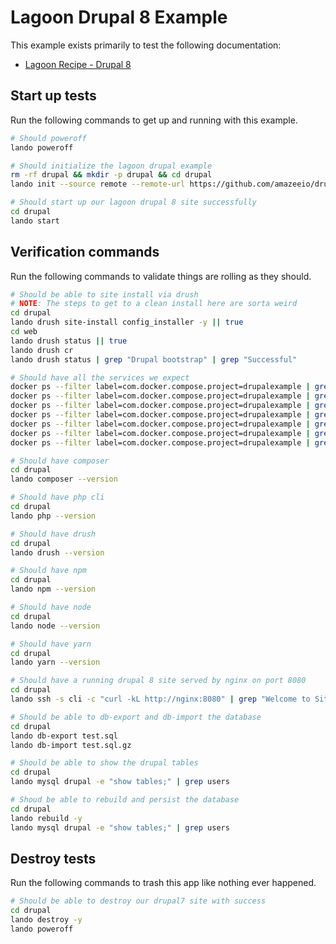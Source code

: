 Lagoon Drupal 8 Example
=======================

This example exists primarily to test the following documentation:

* [Lagoon Recipe - Drupal 8](https://docs.lando.dev/config/lagoon.html)

Start up tests
--------------

Run the following commands to get up and running with this example.

```bash
# Should poweroff
lando poweroff

# Should initialize the lagoon drupal example
rm -rf drupal && mkdir -p drupal && cd drupal
lando init --source remote --remote-url https://github.com/amazeeio/drupal-example.git --recipe lagoon

# Should start up our lagoon drupal 8 site successfully
cd drupal
lando start
```

Verification commands
---------------------

Run the following commands to validate things are rolling as they should.

```bash
# Should be able to site install via drush
# NOTE: The steps to get to a clean install here are sorta weird
cd drupal
lando drush site-install config_installer -y || true
cd web
lando drush status || true
lando drush cr
lando drush status | grep "Drupal bootstrap" | grep "Successful"

# Should have all the services we expect
docker ps --filter label=com.docker.compose.project=drupalexample | grep Up | grep drupalexample_nginx_1
docker ps --filter label=com.docker.compose.project=drupalexample | grep Up | grep drupalexample_redis_1
docker ps --filter label=com.docker.compose.project=drupalexample | grep Up | grep drupalexample_mariadb_1
docker ps --filter label=com.docker.compose.project=drupalexample | grep Up | grep drupalexample_solr_1
docker ps --filter label=com.docker.compose.project=drupalexample | grep Up | grep drupalexample_mailhog_1
docker ps --filter label=com.docker.compose.project=drupalexample | grep Up | grep drupalexample_php_1
docker ps --filter label=com.docker.compose.project=drupalexample | grep Up | grep drupalexample_cli_1

# Should have composer
cd drupal
lando composer --version

# Should have php cli
cd drupal
lando php --version

# Should have drush
cd drupal
lando drush --version

# Should have npm
cd drupal
lando npm --version

# Should have node
cd drupal
lando node --version

# Should have yarn
cd drupal
lando yarn --version

# Should have a running drupal 8 site served by nginx on port 8080
cd drupal
lando ssh -s cli -c "curl -kL http://nginx:8080" | grep "Welcome to Site-Install"

# Should be able to db-export and db-import the database
cd drupal
lando db-export test.sql
lando db-import test.sql.gz

# Should be able to show the drupal tables
cd drupal
lando mysql drupal -e "show tables;" | grep users

# Shoud be able to rebuild and persist the database
cd drupal
lando rebuild -y
lando mysql drupal -e "show tables;" | grep users
```

Destroy tests
-------------

Run the following commands to trash this app like nothing ever happened.

```bash
# Should be able to destroy our drupal7 site with success
cd drupal
lando destroy -y
lando poweroff
```
